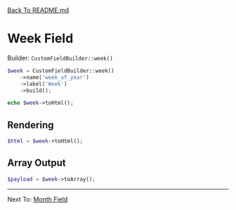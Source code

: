 [Back To README.md](../../README.md)

# Week Field

Builder: `CustomFieldBuilder::week()`

```php
$week = CustomFieldBuilder::week()
    ->name('week_of_year')
    ->label('Week')
    ->build();

echo $week->toHtml();
```

## Rendering

```php
$html = $week->toHtml();
```

## Array Output

```php
$payload = $week->toArray();
```

---

Next To: [Month Field](month.md)
